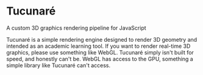 # Tucunaré
A custom 3D graphics rendering pipeline for JavaScript

Tucunaré is a simple rendering engine designed to render 3D geometry and intended as an academic learning tool.
If you want to render real-time 3D graphics, please use something like WebGL. Tucunaré simply isn't built for speed, and honestly can't be. WebGL has access to the GPU, something a simple library like Tucunaré can't access.
